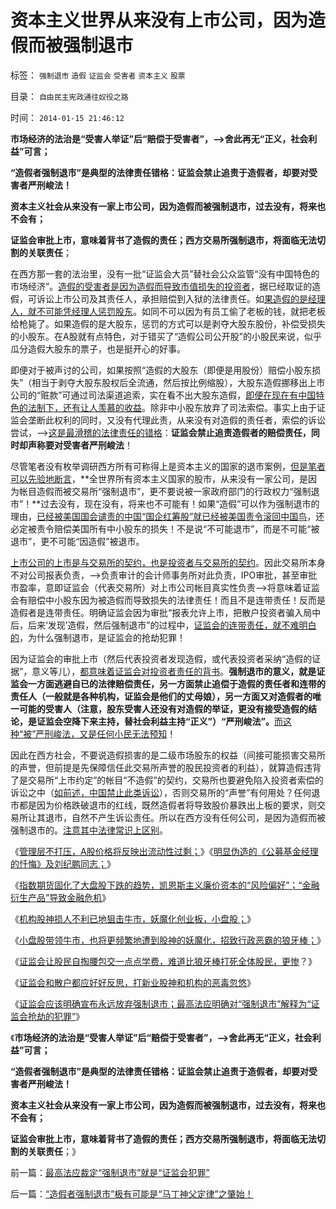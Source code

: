 # 资本主义世界从来没有上市公司，因为造假而被强制退市

标签： `强制退市` `造假` `证监会` `受害者` `资本主义` `股票` 

目录： `自由民主宪政通往奴役之路`

时间： `2014-01-15 21:46:12`

**市场经济的法治是“受害人举证”后“赔偿于受害者”，——>舍此再无“正义，社会利益”可言；**

**“造假者强制退市”是典型的法律责任错格：证监会禁止追责于造假者，却要对受害者严刑峻法！**

**资本主义社会从来没有一家上市公司，因为造假而被强制退市，过去没有，将来也不会有；**

**证监会审批上市，意味着背书了造假的责任；西方交易所强制退市，将面临无法切割的关联责任**；

在西方那一套的法治里，没有一批“证监会大员”替社会公众监管“没有中国特色的市场经济”。[造假的受害者是因为造假而导致市值损失的投资者](../../../2013/1/24/人性本私的法学方程式.md)，据已经取证的造假，可诉讼上市公司及其责任人，承担赔偿到入狱的法律责任。如[果造假的是经理人，就不可能凭经理人惩罚股东](../../../2013/5/6/个人主义就是对象角色的主谓宾的“面向对象”.md)。如同不可以因为有员工偷了老板的钱，就把老板给枪毙了。如果造假的是大股东，惩罚的方式可以是剥夺大股东股份，补偿受损失的小股东。在A股就有点特色，对于错买了“造假公司公开股”的小股民来说，似乎瓜分造假大股东的票子，也是挺开心的好事。

即便对于被声讨的公司，如果按照“造假的大股东（即便是用股份）赔偿小股东损失”（相当于剥夺大股东股权后全流通，然后按比例缩股），大股东造假挪移出上市公司的“赃款”可通过司法渠道追索，实在看不出大股东造假，[即便在现在有中国特色的法制下，还有让人羡慕的收益](../../../2012/12/30/“违法成本”是法家暴政的极权理论.md)。除非中小股东放弃了司法索偿。事实上由于证监会垄断此权利的同时，又没有代理此责，从来没有对造假的责任者，索偿的诉讼尝试，——>[这是最滑稽的法律责任的错格](../../../2012/5/5/恶法亦法的法家暴政和无罪推论的法治.md)：**证监会禁止追责造假者的赔偿责任，同时却声称要对受害者严刑峻法**！

尽管笔者没有枚举调研西方所有可称得上是资本主义的国家的退市案例，[但是笔者可以先验地断言](../../../2014/1/12/“为了团结说假话”是民主观念中的缺德；.md)，**全世界所有资本主义国家的股市，从来没有一家公司，是因为帐目造假而被交易所“强制退市”，更不要说被一家政府部门的行政权力“强制退市”！**过去没有，现在没有，将来也不可能有！如果“造假”可以作为强制退市的理由，[已经被美国国会谴责的中国“国企红筹股”就已经被美国责令滚回中国鸟](../../../2011/12/20/A股太成熟了，成熟得反应出国企上市公司毫无生气.md)，还必定被责令赔偿美国所有中小股东的损失！不是说“不可能退市”，而是不可能“被退市”，更不可能“因造假”被退市。

[上市公司的上市是与交易所的契约，也是投资者与交易所的契约](../../../2012/1/11/炒新是股市投资；打新是政策食利.md)。因此交易所本身不对公司报表负责，——>负责审计的会计师事务所对此负责，IPO审批，甚至审批市盈率，意即证监会（代表交易所）对上市公司帐目真实性负责——>将意味着证监会有赔偿中小股东因为被造假而导致损失的法律责任！而且不是连带责任！反而是造假者是连带责任。明确证监会因为审批“报表允许上市，把散户投资者骗入局中后，后来‘发现’造假，然后强制退市”的过程中，[证监会的连带责任，就不难明白的](../../../2011/10/13/禁止国企IPO，才能实现自由登记上市.md)，为什么强制退市，是证监会的抢劫犯罪！

因为证监会的审批上市（然后代表投资者发现造假，或代表投资者采纳“造假的证据”，意义等儿），[都意味着证监会对投资者责任的背书](../../../2011/10/13/公有制经济成分，令股市质量低劣.md)。**强制退市的意义，就是证监会一方面逃避自已的法律赔偿责任，另一方面禁止追偿于造假的责任者和连带的责任人（一般就是各种机构，证监会是他们的丈母娘），另一方面又对造假者的唯一可能的受害人（注意，股东受害人还没有对造假的举证，更没有接受造假的结论，是证监会空降下来主持，替社会利益主持“正义”）“严刑峻法”。**[而这种“被”严刑峻法，又是任何小民无法预知](../../../2010/10/25/严刑峻法Vs酌情减免提供的腐败空间.md)！

因此在西方社会，不要说造假损害的是二级市场股东的权益（间接可能损害交易所的声誉，但前提是先保障信任此交易所声誉的股民投资者的利益），就算造假违背了是交易所“上市约定”的帐目“不造假”的契约，交易所也要避免陷入投资者索偿的诉讼之中（[如前述，中国禁止此类诉讼](../../../2013/5/9/政府不宜关注“食品安全”，官方不适宜有作为.md)），否则交易所的“声誉”有何用处？任何退市都是因为价格跌破退市的红线，既然造假者将导致股价暴跌出上板的要求，则交易所让其退市，自然不产生诉讼责任。所以在西方没有任何公司，是因为造假而被强制退市的。[注意其中法律常识上区别](../../../2013/4/3/信息不对称是天经地义的市场公平,美国证监会的作用和诉讼.md)。

《[管理层不打压，A股价格将反映出流动性过剩；](../../../2013/7/19/管理层不打压，A股价格终将反映流动性过剩.md)》《[明显伪造的《公募基金经理的忏悔》及刘纪鹏同志；](../../../2013/7/23/伪造的《公募基金经理的忏悔》，刘纪鹏同志的狼牙棒.md)》

《[指数期货固化了大盘股下跌的趋势，凯恩斯主义廉价资本的“风险偏好”；“金融衍生产品”导致金融危机](../../../2013/7/24/凯恩斯主义的大牛市和大萧条，大混蛋和大笨蛋.md)》

《[机构股神损人不利已地狙击牛市，妖魔化创业板，小盘股；](../../../2013/7/24/机构股神损人不利已地狙击牛市，妖魔化小盘股，谩骂散户.md)》

《[小盘股带领牛市，也将更频繁地遭到股神的妖魔化，招致行政恶霸的狼牙棒；](../../../2013/7/25/机构市强烈的羊群效应和小盘股融券及杠杆化的后果.md)》

《[证监会让股民自掏腰包交一点点学费，难道比狼牙棒打死全体股民，更惨](../../../2013/7/31/(银行＋地产)无牛市，更不会有国进民退的牛市.md)？》

《[证监会和散户都应好好反思，打新业股神和机构的恶毒忽悠](../../../2014/1/14/证监会和散户都应好好反思，打新业股神和机构的恶毒忽悠.md)》

《[证监会应该明确宣布永远放弃强制退市；最高法应明确对“强制退市”解释为“证监会抢劫的犯罪”](../../../2014/1/15/最高法应裁定“强制退市”就是“证监会犯罪”.md)》

《**市场经济的法治是“受害人举证”后“赔偿于受害者”，——>舍此再无“正义，社会利益”可言；**

**“造假者强制退市”是典型的法律责任错格：证监会禁止追责于造假者，却要对受害者严刑峻法！**

**资本主义社会从来没有一家上市公司，因为造假而被强制退市，过去没有，将来也不会有；**

**证监会审批上市，意味着背书了造假的责任；西方交易所强制退市，将面临无法切割的关联责任**；》



前一篇：[最高法应裁定“强制退市”就是“证监会犯罪”](../../../2014/1/15/最高法应裁定“强制退市”就是“证监会犯罪”.md)

后一篇：[“造假者强制退市”极有可能是“马丁神父定律”之肇始！](../../../2014/1/15/“造假者强制退市”极有可能是“马丁神父定律”之肇始！.md)